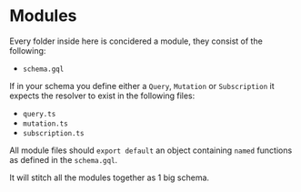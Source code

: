# Modules

Every folder inside here is concidered a module, they consist of the following:

- `schema.gql`

If in your schema you define either a `Query`, `Mutation` or `Subscription` it expects the resolver to exist in the following files:

- `query.ts`
- `mutation.ts`
- `subscription.ts`

All module files should `export default` an object containing `named` functions as defined in the `schema.gql`.

It will stitch all the modules together as 1 big schema.
